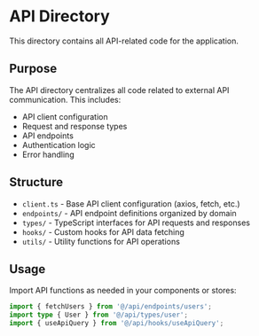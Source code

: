 # API Directory

This directory contains all API-related code for the application.

## Purpose

The API directory centralizes all code related to external API communication. This includes:

- API client configuration
- Request and response types
- API endpoints
- Authentication logic
- Error handling

## Structure

- `client.ts` - Base API client configuration (axios, fetch, etc.)
- `endpoints/` - API endpoint definitions organized by domain
- `types/` - TypeScript interfaces for API requests and responses
- `hooks/` - Custom hooks for API data fetching
- `utils/` - Utility functions for API operations

## Usage

Import API functions as needed in your components or stores:

```typescript
import { fetchUsers } from '@/api/endpoints/users';
import type { User } from '@/api/types/user';
import { useApiQuery } from '@/api/hooks/useApiQuery';
``` 